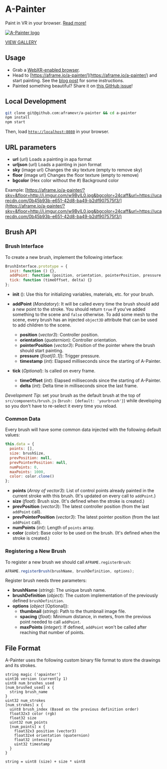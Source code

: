 # A-Painter

Paint in VR in your browser. [Read more!](https://blog.mozvr.com/a-painter/)

[![A-Painter logo](https://blog.mozvr.com/content/images/2016/09/logo_a-painter_high-nobrands.jpg)](https://blog.mozvr.com/a-painter/)

[VIEW GALLERY](https://github.com/aframevr/a-painter/issues/99)

## Usage

- Grab a [WebXR-enabled browser](https://immersiveweb.dev/).
- Head to [https://aframe.io/a-painter/](https://aframe.io/a-painter/) and start painting. See the [blog post](https://blog.mozvr.com/a-painter/) for some instructions.
- Painted something beautiful? Share it on [this GitHub issue](https://github.com/aframevr/a-painter/issues/99)!

## Local Development

```bash
git clone git@github.com:aframevr/a-painter && cd a-painter
npm install
npm start
```

Then, load [`http://localhost:8080`](http://localhost:8080) in your browser.

## URL parameters

- **url** (url) Loads a painting in apa format
- **urljson** (url) Loads a painting in json format
- **sky** (image url) Changes the sky texture (empty to remove sky)
- **floor** (image url) Changes the floor texture (empty to remove)
- **bgcolor** (Hex color without the #) Background color

Example: [https://aframe.io/a-painter/?sky=&floor=http://i.imgur.com/w9BylL0.jpg&bgcolor=24caff&url=https://ucarecdn.com/0b45b93b-e651-42d8-ba49-b2df907575f3/](https://aframe.io/a-painter/?sky=&floor=http://i.imgur.com/w9BylL0.jpg&bgcolor=24caff&url=https://ucarecdn.com/0b45b93b-e651-42d8-ba49-b2df907575f3/)

## Brush API

### Brush Interface

To create a new brush, implement the following interface:

```javascript
BrushInterface.prototype = {
  init: function () {},
  addPoint: function (position, orientation, pointerPosition, pressure, timestamp) {},
  tick: function (timeOffset, delta) {}
};
```

- **init** (): Use this for initializing variables, materials, etc. for your brush.

- **addPoint** (*Mandatory*): It will be called every time the brush should add a new point to the stroke. You should return `true` if you've added something to the scene and `false` otherwise. To add some mesh to the scene, every brush has an injected `object3D` attribute that can be used to add children to the scene.
  - **position** (*vector3*): Controller position.
  - **orientation** (*quaternion*): Controller orientation.
  - **pointerPosition** (*vector3*): Position of the pointer where the brush should start painting.
  - **pressure** (*float[0..1]*): Trigger pressure.
  - **timestamp** (*int*): Elapsed milliseconds since the starting of A-Painter.

- **tick** (*Optional*): Is called on every frame.
  - **timeOffset** (*int*): Elapsed milliseconds since the starting of A-Painter.
  - **delta** (*int*): Delta time in milliseconds since the last frame.

*Development Tip*: set your brush as the default brush at the top of
`src/components/brush.js` (`brush: {default: 'yourbrush'}`) while developing so
you don't have to re-select it every time you reload.

### Common Data

Every brush will have some common data injected with the following default values:

```javascript
this.data = {
  points: [],
  size: brushSize,
  prevPosition: null,
  prevPointerPosition: null,
  numPoints: 0,
  maxPoints: 1000,
  color: color.clone()
};
```

- **points** (*Array of vector3*): List of control points already painted in the current stroke with this brush. (It's updated on every call to `addPoint`.)
- **size** (*float*): Brush size. (It's defined when the stroke is created.)
- **prevPosition** (*vector3*): The latest controller position (from the last `addPoint` call).
- **prevPointerPosition** (*vector3*): The latest pointer position (from the last `addPoint` call).
- **numPoints** (*int*): Length of `points` array.
- **color** (*color*): Base color to be used on the brush. (It's defined when the stroke is created.)

### Registering a New Brush

To register a new brush we should call `AFRAME.registerBrush`:

```javascript
AFRAME.registerBrush(brushName, brushDefinition, options);
```

Register brush needs three parameters:

- **brushName** (*string*): The unique brush name.
- **brushDefinition** (*object*): The custom implementation of the previously defined `brushDefinition`.
- **options** (*object* [Optional]):
  - **thumbnail** (*string*): Path to the thumbnail image file.
  - **spacing** (*float*): Minimum distance, in meters, from the previous point needed to call `addPoint`.
  - **maxPoints** (*integer*): If defined, `addPoint` won't be called after reaching that number of points.

## File Format

A-Painter uses the following custom binary file format to store the drawings and its strokes.

```text
string magic ('apainter')
uint16 version (currently 1)
uint8 num_brushes_used
[num_brushed_used] x {
  string brush_name
}
uint32 num_strokes
[num_strokes] x {
  uint8 brush_index (Based on the previous definition order)
  float32x3 color (rgb)
  float32 size
  uint32 num_points
  [num_points] x {
    float32x3 position (vector3)
    float32x4 orientation (quaternion)
    float32 intensity
    uint32 timestamp
  }
}

string = uint8 (size) + size * uint8
```
